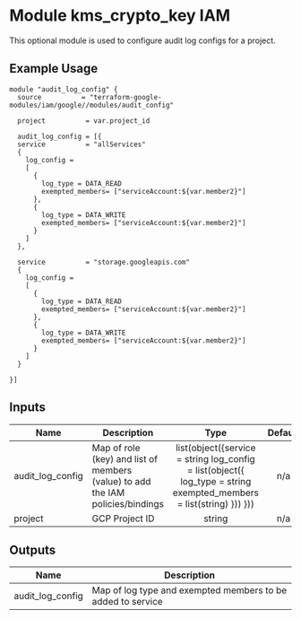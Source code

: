 # Module kms_crypto_key IAM

This optional module is used to configure audit log configs for a project.

## Example Usage
```
module "audit_log_config" {
  source          = "terraform-google-modules/iam/google//modules/audit_config"

  project          = var.project_id
  
  audit_log_config = [{
  service          = "allServices" 
  {
    log_config = 
    [
      {
        log_type = DATA_READ
        exempted_members= ["serviceAccount:${var.member2}"]
      },
      {
        log_type = DATA_WRITE
        exempted_members= ["serviceAccount:${var.member2}"]
      }
    ]
  },

  service          = "storage.googleapis.com" 
  {
    log_config = 
    [
      {
        log_type = DATA_READ
        exempted_members= ["serviceAccount:${var.member2}"]
      },
      {
        log_type = DATA_WRITE
        exempted_members= ["serviceAccount:${var.member2}"]
      }
    ]
  }

}]

```

<!-- BEGINNING OF PRE-COMMIT-TERRAFORM DOCS HOOK -->
## Inputs

| Name | Description | Type | Default | Required |
|------|-------------|:----:|:-----:|:-----:|
| audit_log_config | Map of role (key) and list of members (value) to add the IAM policies/bindings | list(object({service = string log_config = list(object({ log_type = string exempted_members = list(string) })) })) | n/a | yes |
| project | GCP Project ID | string | n/a | yes |


## Outputs

| Name | Description |
|------|-------------|
| audit_log_config | Map of log type and exempted members to be added to service |


<!-- END OF PRE-COMMIT-TERRAFORM DOCS HOOK -->
